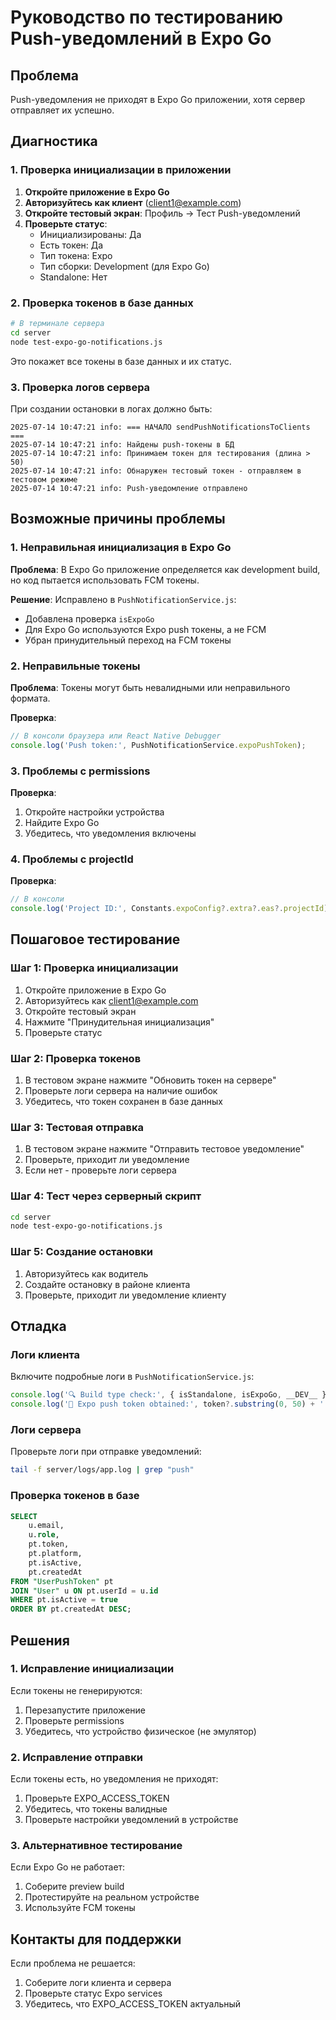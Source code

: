 # Руководство по тестированию Push-уведомлений в Expo Go

## Проблема
Push-уведомления не приходят в Expo Go приложении, хотя сервер отправляет их успешно.

## Диагностика

### 1. Проверка инициализации в приложении

1. **Откройте приложение в Expo Go**
2. **Авторизуйтесь как клиент** (client1@example.com)
3. **Откройте тестовый экран**: Профиль → Тест Push-уведомлений
4. **Проверьте статус**:
   - Инициализированы: Да
   - Есть токен: Да
   - Тип токена: Expo
   - Тип сборки: Development (для Expo Go)
   - Standalone: Нет

### 2. Проверка токенов в базе данных

```bash
# В терминале сервера
cd server
node test-expo-go-notifications.js
```

Это покажет все токены в базе данных и их статус.

### 3. Проверка логов сервера

При создании остановки в логах должно быть:
```
2025-07-14 10:47:21 info: === НАЧАЛО sendPushNotificationsToClients ===
2025-07-14 10:47:21 info: Найдены push-токены в БД
2025-07-14 10:47:21 info: Принимаем токен для тестирования (длина > 50)
2025-07-14 10:47:21 info: Обнаружен тестовый токен - отправляем в тестовом режиме
2025-07-14 10:47:21 info: Push-уведомление отправлено
```

## Возможные причины проблемы

### 1. Неправильная инициализация в Expo Go

**Проблема**: В Expo Go приложение определяется как development build, но код пытается использовать FCM токены.

**Решение**: Исправлено в `PushNotificationService.js`:
- Добавлена проверка `isExpoGo`
- Для Expo Go используются Expo push токены, а не FCM
- Убран принудительный переход на FCM токены

### 2. Неправильные токены

**Проблема**: Токены могут быть невалидными или неправильного формата.

**Проверка**:
```javascript
// В консоли браузера или React Native Debugger
console.log('Push token:', PushNotificationService.expoPushToken);
```

### 3. Проблемы с permissions

**Проверка**:
1. Откройте настройки устройства
2. Найдите Expo Go
3. Убедитесь, что уведомления включены

### 4. Проблемы с projectId

**Проверка**:
```javascript
// В консоли
console.log('Project ID:', Constants.expoConfig?.extra?.eas?.projectId);
```

## Пошаговое тестирование

### Шаг 1: Проверка инициализации

1. Откройте приложение в Expo Go
2. Авторизуйтесь как client1@example.com
3. Откройте тестовый экран
4. Нажмите "Принудительная инициализация"
5. Проверьте статус

### Шаг 2: Проверка токенов

1. В тестовом экране нажмите "Обновить токен на сервере"
2. Проверьте логи сервера на наличие ошибок
3. Убедитесь, что токен сохранен в базе данных

### Шаг 3: Тестовая отправка

1. В тестовом экране нажмите "Отправить тестовое уведомление"
2. Проверьте, приходит ли уведомление
3. Если нет - проверьте логи сервера

### Шаг 4: Тест через серверный скрипт

```bash
cd server
node test-expo-go-notifications.js
```

### Шаг 5: Создание остановки

1. Авторизуйтесь как водитель
2. Создайте остановку в районе клиента
3. Проверьте, приходит ли уведомление клиенту

## Отладка

### Логи клиента

Включите подробные логи в `PushNotificationService.js`:
```javascript
console.log('🔍 Build type check:', { isStandalone, isExpoGo, __DEV__ });
console.log('🎫 Expo push token obtained:', token?.substring(0, 50) + '...');
```

### Логи сервера

Проверьте логи при отправке уведомлений:
```bash
tail -f server/logs/app.log | grep "push"
```

### Проверка токенов в базе

```sql
SELECT 
    u.email,
    u.role,
    pt.token,
    pt.platform,
    pt.isActive,
    pt.createdAt
FROM "UserPushToken" pt
JOIN "User" u ON pt.userId = u.id
WHERE pt.isActive = true
ORDER BY pt.createdAt DESC;
```

## Решения

### 1. Исправление инициализации

Если токены не генерируются:
1. Перезапустите приложение
2. Проверьте permissions
3. Убедитесь, что устройство физическое (не эмулятор)

### 2. Исправление отправки

Если токены есть, но уведомления не приходят:
1. Проверьте EXPO_ACCESS_TOKEN
2. Убедитесь, что токены валидные
3. Проверьте настройки уведомлений в устройстве

### 3. Альтернативное тестирование

Если Expo Go не работает:
1. Соберите preview build
2. Протестируйте на реальном устройстве
3. Используйте FCM токены

## Контакты для поддержки

Если проблема не решается:
1. Соберите логи клиента и сервера
2. Проверьте статус Expo services
3. Убедитесь, что EXPO_ACCESS_TOKEN актуальный 